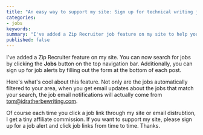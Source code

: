 ```yaml
---
title: "An easy way to support my site: Sign up for technical writing job alerts"
categories:
- jobs
keywords: 
summary: "I've added a Zip Recruiter job feature on my site to help you more easily find jobs in your area."
published: false
---
```


I've added a Zip Recruiter feature on my site. You can now search for jobs by clicking the **Jobs** button on the top navigation bar. Additionally, you can sign up for job alerts by filling out the form at the bottom of each post. 

Here's what's cool about this feature. Not only are the jobs automatically filtered to your area, when you get email updates about the jobs that match your search, the job email notifications will actually come from tom@idratherbewriting.com.

Of course each time you click a job link through my site or email distrubtion, I get a tiny affiliate commission. If you want to support my site, please sign up for a job alert and click job links from time to time. Thanks.

